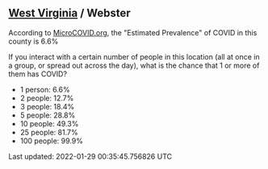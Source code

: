 
## [West Virginia](/united-states/west-virginia) / Webster

According to [MicroCOVID.org](http://microcovid.org),
the "Estimated Prevalence" of COVID in this county is 6.6%

If you interact with a certain number of people in this location
(all at once in a group, or spread out across the day), what is the chance that
1 or more of them has COVID?

- 1 person: 6.6%
- 2 people: 12.7%
- 3 people: 18.4%
- 5 people: 28.8%
- 10 people: 49.3%
- 25 people: 81.7%
- 100 people: 99.9%

Last updated: 2022-01-29 00:35:45.756826 UTC
